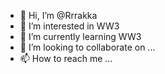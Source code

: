 - 👋 Hi, I’m @Rrrakka
- 👀 I’m interested in WW3
- 🌱 I’m currently learning WW3
- 💞️ I’m looking to collaborate on ...
- 📫 How to reach me ...

<!---
Rrrakka/Rrrakka is a ✨ special ✨ repository because its `README.md` (this file) appears on your GitHub profile.
You can click the Preview link to take a look at your changes.
--->
